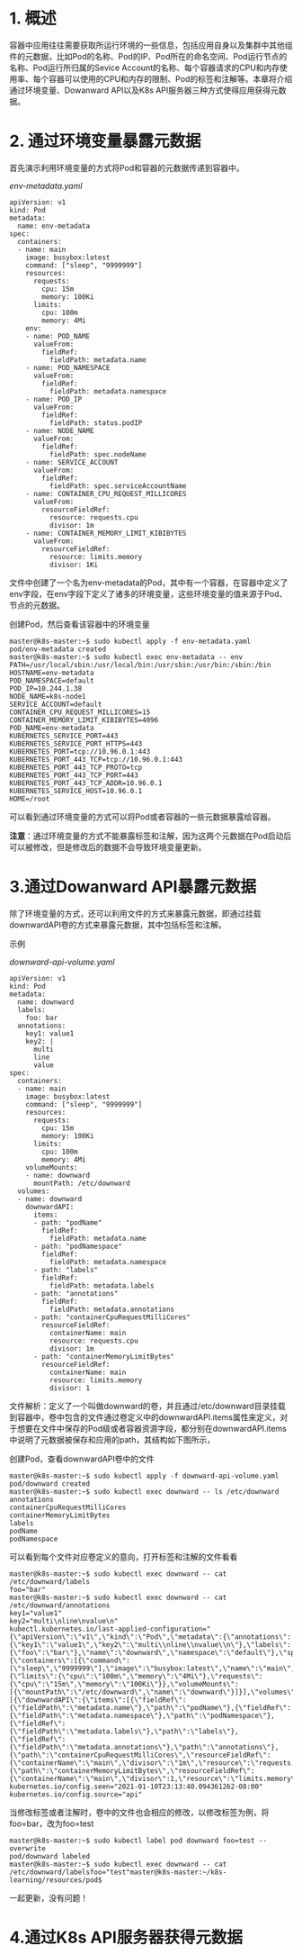 # 1. 概述

容器中应用往往需要获取所运行环境的一些信息，包括应用自身以及集群中其他组件的元数据，比如Pod的名称、Pod的IP、Pod所在的命名空间、Pod运行节点的名称、Pod运行所归属的Sevice Account的名称、每个容器请求的CPU和内存使用率、每个容器可以使用的CPU和内存的限制、Pod的标签和注解等。本章将介绍通过环境变量、Dowanward API以及K8s API服务器三种方式使得应用获得元数据。

# 2. 通过环境变量暴露元数据

首先演示利用环境变量的方式将Pod和容器的元数据传递到容器中。

*env-metadata.yaml*
```
apiVersion: v1
kind: Pod
metadata:
  name: env-metadata
spec:
  containers:
  - name: main
    image: busybox:latest
    command: ["sleep", "9999999"]
    resources:
      requests:
        cpu: 15m
        memory: 100Ki
      limits:
        cpu: 100m
        memory: 4Mi
    env:
    - name: POD_NAME
      valueFrom:
        fieldRef:
          fieldPath: metadata.name
    - name: POD_NAMESPACE
      valueFrom:
        fieldRef:
          fieldPath: metadata.namespace
    - name: POD_IP
      valueFrom:
        fieldRef:
          fieldPath: status.podIP
    - name: NODE_NAME
      valueFrom:
        fieldRef:
          fieldPath: spec.nodeName
    - name: SERVICE_ACCOUNT
      valueFrom:
        fieldRef:
          fieldPath: spec.serviceAccountName
    - name: CONTAINER_CPU_REQUEST_MILLICORES
      valueFrom:
        resourceFieldRef:
          resource: requests.cpu
          divisor: 1m
    - name: CONTAINER_MEMORY_LIMIT_KIBIBYTES
      valueFrom:
        resourceFieldRef:
          resource: limits.memory
          divisor: 1Ki
```
 文件中创建了一个名为env-metadata的Pod，其中有一个容器，在容器中定义了env字段，在env字段下定义了诸多的环境变量，这些环境变量的值来源于Pod、节点的元数据。
 
 创建Pod，然后查看该容器中的环境变量
 
```
master@k8s-master:~$ sudo kubectl apply -f env-metadata.yaml 
pod/env-metadata created
master@k8s-master:~$ sudo kubectl exec env-metadata -- env
PATH=/usr/local/sbin:/usr/local/bin:/usr/sbin:/usr/bin:/sbin:/bin
HOSTNAME=env-metadata
POD_NAMESPACE=default
POD_IP=10.244.1.38
NODE_NAME=k8s-node1
SERVICE_ACCOUNT=default
CONTAINER_CPU_REQUEST_MILLICORES=15
CONTAINER_MEMORY_LIMIT_KIBIBYTES=4096
POD_NAME=env-metadata
KUBERNETES_SERVICE_PORT=443
KUBERNETES_SERVICE_PORT_HTTPS=443
KUBERNETES_PORT=tcp://10.96.0.1:443
KUBERNETES_PORT_443_TCP=tcp://10.96.0.1:443
KUBERNETES_PORT_443_TCP_PROTO=tcp
KUBERNETES_PORT_443_TCP_PORT=443
KUBERNETES_PORT_443_TCP_ADDR=10.96.0.1
KUBERNETES_SERVICE_HOST=10.96.0.1
HOME=/root
```
可以看到通过环境变量的方式可以将Pod或者容器的一些元数据暴露给容器。

**注意**：通过环境变量的方式不能暴露标签和注解，因为这两个元数据在Pod启动后可以被修改，但是修改后的数据不会导致环境变量更新。


# 3.通过Dowanward API暴露元数据

除了环境变量的方式，还可以利用文件的方式来暴露元数据，即通过挂载downwardAPI卷的方式来暴露元数据，其中包括标签和注解。

示例

*downward-api-volume.yaml*
```
apiVersion: v1
kind: Pod
metadata:
  name: downward
  labels:
    foo: bar
  annotations:
    key1: value1
    key2: |
      multi
      line
      value
spec:
  containers:
  - name: main
    image: busybox:latest
    command: ["sleep", "9999999"]
    resources:
      requests:
        cpu: 15m
        memory: 100Ki
      limits:
        cpu: 100m
        memory: 4Mi
    volumeMounts:
    - name: downward
      mountPath: /etc/downward
  volumes:
  - name: downward
    downwardAPI:
      items:
      - path: "podName"
        fieldRef:
          fieldPath: metadata.name
      - path: "podNamespace"
        fieldRef:
          fieldPath: metadata.namespace
      - path: "labels"
        fieldRef:
          fieldPath: metadata.labels
      - path: "annotations"
        fieldRef:
          fieldPath: metadata.annotations
      - path: "containerCpuRequestMilliCores"
        resourceFieldRef:
          containerName: main
          resource: requests.cpu
          divisor: 1m
      - path: "containerMemoryLimitBytes"
        resourceFieldRef:
          containerName: main
          resource: limits.memory
          divisor: 1
```

文件解析：定义了一个叫做downward的卷，并且通过/etc/downward目录挂载到容器中，卷中包含的文件通过卷定义中的downwardAPI.items属性来定义，对于想要在文件中保存的Pod级或者容器资源字段，都分别在downwardAPI.items中说明了元数据被保存和应用的path，其结构如下图所示，


创建Pod，查看downwardAPI卷中的文件
```
master@k8s-master:~$ sudo kubectl apply -f downward-api-volume.yaml 
pod/downward created
master@k8s-master:~$ sudo kubectl exec downward -- ls /etc/downward
annotations
containerCpuRequestMilliCores
containerMemoryLimitBytes
labels
podName
podNamespace
```
可以看到每个文件对应卷定义的意向，打开标签和注解的文件看看
```
master@k8s-master:~$ sudo kubectl exec downward -- cat /etc/downward/labels
foo="bar"
master@k8s-master:~$ sudo kubectl exec downward -- cat /etc/downward/annotations
key1="value1"
key2="multi\nline\nvalue\n"
kubectl.kubernetes.io/last-applied-configuration="{\"apiVersion\":\"v1\",\"kind\":\"Pod\",\"metadata\":{\"annotations\":{\"key1\":\"value1\",\"key2\":\"multi\\nline\\nvalue\\n\"},\"labels\":{\"foo\":\"bar\"},\"name\":\"downward\",\"namespace\":\"default\"},\"spec\":{\"containers\":[{\"command\":[\"sleep\",\"9999999\"],\"image\":\"busybox:latest\",\"name\":\"main\",\"resources\":{\"limits\":{\"cpu\":\"100m\",\"memory\":\"4Mi\"},\"requests\":{\"cpu\":\"15m\",\"memory\":\"100Ki\"}},\"volumeMounts\":[{\"mountPath\":\"/etc/downward\",\"name\":\"downward\"}]}],\"volumes\":[{\"downwardAPI\":{\"items\":[{\"fieldRef\":{\"fieldPath\":\"metadata.name\"},\"path\":\"podName\"},{\"fieldRef\":{\"fieldPath\":\"metadata.namespace\"},\"path\":\"podNamespace\"},{\"fieldRef\":{\"fieldPath\":\"metadata.labels\"},\"path\":\"labels\"},{\"fieldRef\":{\"fieldPath\":\"metadata.annotations\"},\"path\":\"annotations\"},{\"path\":\"containerCpuRequestMilliCores\",\"resourceFieldRef\":{\"containerName\":\"main\",\"divisor\":\"1m\",\"resource\":\"requests.cpu\"}},{\"path\":\"containerMemoryLimitBytes\",\"resourceFieldRef\":{\"containerName\":\"main\",\"divisor\":1,\"resource\":\"limits.memory\"}}]},\"name\":\"downward\"}]}}\n"
kubernetes.io/config.seen="2021-01-10T23:13:40.094361262-08:00"
kubernetes.io/config.source="api"
```

当修改标签或者注解时，卷中的文件也会相应的修改，以修改标签为例，将foo=bar，改为foo=test
```
master@k8s-master:~$ sudo kubectl label pod downward foo=test --overwrite
pod/downward labeled
master@k8s-master:~$ sudo kubectl exec downward -- cat /etc/downward/labelsfoo="test"master@k8s-master:~/k8s-learning/resources/pod$ 
```
一起更新，没有问题！



# 4.通过K8s API服务器获得元数据
